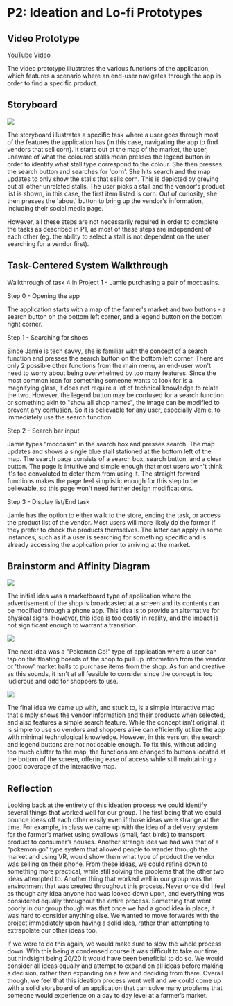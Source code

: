 # P2: Ideation and Lo-fi Prototypes

## Video Prototype

[](https://www.youtube.com/watch?v=RMINSD7MmT4)

[YouTube Video](https://www.youtube.com/watch?v=LUmQypiAtyw)

The video prototype illustrates the various functions of the application, which features a scenario where an end-user navigates through the app in order to find a specific product.

## Storyboard

![](https://tora00.github.io/481-T02-Group4/storyboard.jpg)

The storyboard illustrates a specific task where a user goes through most of the features the application has (in this case, navigating the app to find vendors that sell corn). It starts out at the map of the market, the user, unaware of what the coloured stalls mean presses the legend button in order to identify what stall type correspond to the colour. She then presses the search button and searches for 'corn'. She hits search and the map updates to only show the stalls that sells corn. This is depicted by greying out all other unrelated stalls. The user picks a stall and the vendor's product list is shown, in this case, the first item listed is corn. Out of curiosity, she then presses the 'about' button to bring up the vendor's information, including their social media page.

However, all these steps are not necessarily required in order to complete the tasks as described in P1, as most of these steps are independent of each other (eg. the ability to select a stall is not dependent on the user searching for a vendor first).

## Task-Centered System Walkthrough

Walkthrough of task 4 in Project 1  - Jamie purchasing a pair of moccasins.

Step 0 - Opening the app

The application starts with a map of the farmer's market and two buttons - a search button on the bottom left corner, and a legend button on the bottom right corner.


Step 1 - Searching for shoes

Since Jamie is tech savvy, she is familiar with the concept of a search function and presses the search button on the bottom left corner. There are only 2 possible other functions from the main menu, an end-user won't need to worry about being overwhelmed by too many features. Since the most common icon for something someone wants to look for is a magnifying glass, it does not require a lot of technical knowledge to relate the two. However, the legend button may be confused for a search function or something akin to "show all shop names", the image can be modified to prevent any confusion. So it is believable for any user, especially Jamie, to immediately use the search function. 


Step 2 - Search bar input

Jamie types "moccasin" in the search box and presses search. The map updates and shows a single blue stall stationed at the bottom left of the map. The search page consists of a search box, search button, and a clear button. The page is intuitive and simple enough that most users won't think it's too convoluted to deter them from using it. The straight forward functions makes the page feel simplistic enough for this step to be believable, so this page won't need further design modifications.


Step 3 - Display list/End task

Jamie has the option to either walk to the store, ending the task, or access the product list of the vendor. Most users will more likely do the former if they prefer to check the products themselves. The latter can apply in some instances, such as if a user is searching for something specific and is already accessing the application prior to arriving at the market.


## Brainstorm and Affinity Diagram

![](https://tora00.github.io/481-T02-Group4/marketboard.jpg)

The initial idea was a marketboard type of application where the advertisement of the shop is broadcasted at a screen and its contents can be modified through a phone app. This idea is to provide an alternative for physical signs. However, this idea is too costly in reality, and the impact is not significant enough to warrant a transition.


![](https://tora00.github.io/481-T02-Group4/marketgo.jpg)

The next idea was a "Pokemon Go!" type of application where a user can tap on the floating boards of the shop to pull up information from the vendor or 'throw' market balls to purchase items from the shop. As fun and creative as this sounds, it isn't at all feasible to consider since the concept is too ludicrous and odd for shoppers to use.


![](https://tora00.github.io/481-T02-Group4/DSC_0023.JPG)

The final idea we came up with, and stuck to, is a simple interactive map that simply shows the vendor information and their products when selected, and also features a simple search feature. While the concept isn't original, it is simple to use so vendors and shoppers alike can efficiently utilize the app with minimal technological knowledge. However, in this version, the search and legend buttons are not noticeable enough. To fix this, without adding too much clutter to the map, the functions are changed to buttons located at the bottom of the screen, offering ease of access while still maintaining a good coverage of the interactive map.


## Reflection

Looking back at the entirety of this ideation process we could identify several things that worked well for our group. The first being that we could bounce ideas off each other easily even if those ideas were strange at the time. For example, in class we came up with the idea of a delivery system for the farmer’s market using swallows (small, fast birds) to transport product to consumer’s houses. Another strange idea we had was that of a “pokemon go” type system that allowed people to wander through the market and using VR, would show them what type of product the vendor was selling on their phone. From these ideas, we could refine down to something more practical, while still solving the problems that the other two ideas attempted to. Another thing that worked well in our group was the environment that was created throughout this process. Never once did I feel as though any idea anyone had was looked down upon, and everything was considered equally throughout the entire process. Something that went poorly in our group though was that once we had a good idea in place, it was hard to consider anything else. We wanted to move forwards with the project immediately upon having a solid idea, rather than attempting to extrapolate our other ideas too. 


If we were to do this again, we would make sure to slow the whole process down. With this being a condensed course it was difficult to take our time, but hindsight being 20/20 it would have been beneficial to do so. We would consider all ideas equally and attempt to expand on all ideas before making a decision, rather than expanding on a few and deciding from there. Overall though, we feel that this ideation process went well and we could come up with a solid storyboard of an application that can solve many problems that someone would experience on a day to day level at a farmer’s market. 

